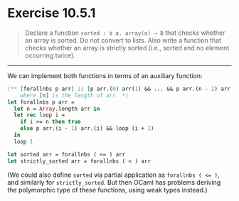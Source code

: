 # Exercise 10.5.1

> Declare a function `sorted : ∀ α. array(α) → B` that checks whether an array is sorted.
> Do not convert to lists.
> Also write a function that checks whether an array is strictly sorted (i.e., sorted and no element occurring twice).

---

We can implement both functions in terms of an auxiliary function:
```ocaml
(** [forallnbs p arr] is [p arr.(0) arr(1) && ... && p arr.(n - 2) arr.(n - 1)],
    where [n] is the length of arr. *)
let forallnbs p arr =
  let n = Array.length arr in
  let rec loop i =
    if i >= n then true
    else p arr.(i - 1) arr.(i) && loop (i + 1)
  in
  loop 1

let sorted arr = forallnbs ( <= ) arr
let strictly_sorted arr = forallnbs ( < ) arr
```
(We could also define `sorted` via partial application as `forallnbs ( <= )`, and similarly for `strictly_sorted`.
But then OCaml has problems deriving the polymorphic type of these functions, using weak types instead.)

